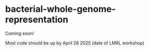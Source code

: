 # bacterial-whole-genome-representation

Coming soon! 

Most code should be up by April 28 2025 (date of LMRL workshop)